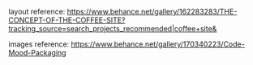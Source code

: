 layout reference: https://www.behance.net/gallery/162283283/THE-CONCEPT-OF-THE-COFFEE-SITE?tracking_source=search_projects_recommended|coffee+site&

images reference: https://www.behance.net/gallery/170340223/Code-Mood-Packaging 
